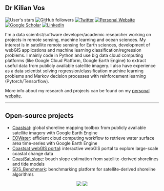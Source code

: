 ## Dr Kilian Vos

![User's stars](https://img.shields.io/github/stars/kvos?style=social)
![GitHub followers](https://img.shields.io/github/followers/kvos?style=social)
<a href="https://twitter.com/_kvos"><img src="https://img.shields.io/twitter/follow/_kvos?style=social" alt="Twitter"></a>
<a href="https://kvos.github.io/"><img src="https://img.shields.io/badge/Personal-Website-blue" alt="Personal Website"></a>
<a href="https://scholar.google.com.au/citations?user=Ne9dT2kAAAAJ&hl=fr"><img src="https://img.shields.io/badge/Google-Scholar-blue" alt="Google Scholar"></a>
<a href="https://www.linkedin.com/"><img src="https://img.shields.io/badge/LinkedIn-0077B5?style=flat&logo=linkedin&logoColor=white" alt="LinkedIn"></a>

I'm a data scientist/software developer/academic researcher working on projects in remote sensing, machine learning and ocean sciences. My interest is in satellite remote sensing for Earth sciences, development of webGIS applications and machine learning classification/regression problems. I mainly code in Python and use big data cloud computing platforms (like Google Cloud Platform, Google Earth Engine) to extract useful data from publicly available satellite imagery. I also have experience as a data scientist solving regression/classification machine learning problems and Markov decision processes with reinforcement learning (Pytorch/Tensorflow).

More info about my research and projects can be found on my [personal website](https://kvos.github.io/).

---

## Open-source projects

- [Coastsat](https://github.com/kvos/CoastSat): global shoreline mapping toolbox from publicly available satellite imagery with Google Earth Engine
- [EOWater](https://github.com/ShiruiH/EOWater): efficient cloud computing workflow to retrieve water surface area time-series with Google Earth Engine
- [Coastsat webGIS portal](http://coastsat.space): interactive webGIS portal to explore large-scale coastal change data
- [CoastSat.slope](https://github.com/kvos/CoastSat.slope): beach slope estimation from satellite-derived shorelines and tide models
- [SDS_Benchmark](https://github.com/SatelliteShorelines/SDS_Benchmark): benchmarking platform for satellite-derived shoreline algorithms

<!--
**kvos/kvos** is a ✨ _special_ ✨ repository because its `README.md` (this file) appears on your GitHub profile.

Here are some ideas to get you started:

- 🔭 I’m currently working on ...
- 🌱 I’m currently learning ...
- 👯 I’m looking to collaborate on ...
- 🤔 I’m looking for help with ...
- 💬 Ask me about ...
- 📫 How to reach me: ...
- 😄 Pronouns: ...
- ⚡ Fun fact: ...
-->

<p align="center">
  <img src="https://github-readme-stats.vercel.app/api?username=kvos&show_icons=true&count_private=true"/>
  <img src="https://github-readme-stats.vercel.app/api/top-langs/?username=kvos&show_icons=true&count_private=true"/>
</p>

